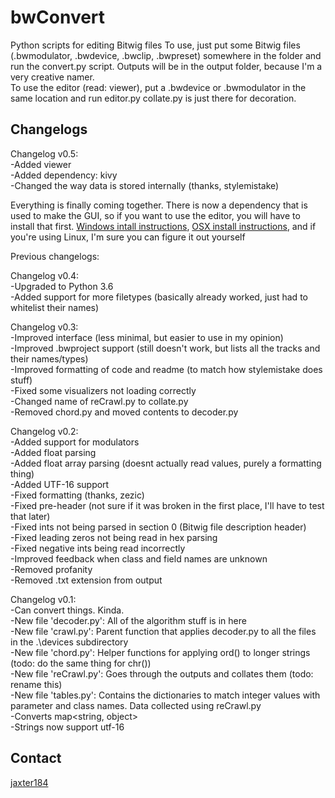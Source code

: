 # bwConvert
Python scripts for editing Bitwig files
To use, just put some Bitwig files (.bwmodulator, .bwdevice, .bwclip, .bwpreset) somewhere in the folder and run the convert.py script. Outputs will be in the output folder, because I'm a very creative namer.  
To use the editor (read: viewer), put a .bwdevice or .bwmodulator in the same location and run editor.py
collate.py is just there for decoration.

## Changelogs  

Changelog v0.5:  
-Added viewer  
-Added dependency: kivy  
-Changed the way data is stored internally (thanks, stylemistake)  

Everything is finally coming together. There is now a dependency that is used to make the GUI, so if you want to use the editor, you will have to install that first. [Windows intall instructions](https://kivy.org/docs/installation/installation-windows.html#install-win-dist), [OSX install instructions](https://kivy.org/docs/installation/installation-osx.html#using-homebrew-with-pip), and if you're using Linux, I'm sure you can figure it out yourself

Previous changelogs:

Changelog v0.4:  
-Upgraded to Python 3.6  
-Added support for more filetypes (basically already worked, just had to whitelist their names)  

Changelog v0.3:  
-Improved interface (less minimal, but easier to use in my opinion)  
-Improved .bwproject support (still doesn't work, but lists all the tracks and their names/types)  
-Improved formatting of code and readme (to match how stylemistake does stuff)  
-Fixed some visualizers not loading correctly  
-Changed name of reCrawl.py to collate.py  
-Removed chord.py and moved contents to decoder.py  

Changelog v0.2:  
-Added support for modulators  
-Added float parsing  
-Added float array parsing (doesnt actually read values, purely a formatting thing)  
-Added UTF-16 support  
-Fixed formatting (thanks, zezic)  
-Fixed pre-header (not sure if it was broken in the first place, I'll have to test that later)  
-Fixed ints not being parsed in section 0 (Bitwig file description header)  
-Fixed leading zeros not being read in hex parsing  
-Fixed negative ints being read incorrectly  
-Improved feedback when class and field names are unknown  
-Removed profanity  
-Removed .txt extension from output  

Changelog v0.1:  
-Can convert things. Kinda.  
-New file 'decoder.py': All of the algorithm stuff is in here  
-New file 'crawl.py': Parent function that applies decoder.py to all the files in the .\devices subdirectory  
-New file 'chord.py': Helper functions for applying ord() to longer strings (todo: do the same thing for chr())  
-New file 'reCrawl.py': Goes through the outputs and collates them (todo: rename this)  
-New file 'tables.py': Contains the dictionaries to match integer values with parameter and class names. Data collected using reCrawl.py  
-Converts map<string, object>  
-Strings now support utf-16  

## Contact    
[jaxter184](jaxter184@gmail.com)
